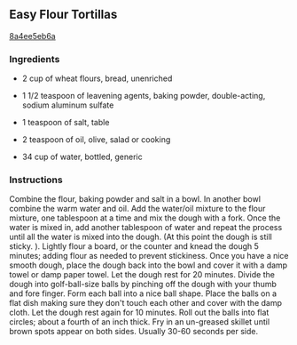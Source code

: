 ## Easy Flour Tortillas

[8a4ee5eb6a](http://www.food.com/recipe/easy-flour-tortillas-383576)

### Ingredients

 - 2 cup of wheat flours, bread, unenriched

 - 1 1/2 teaspoon of leavening agents, baking powder, double-acting, sodium aluminum sulfate

 - 1 teaspoon of salt, table

 - 2 teaspoon of oil, olive, salad or cooking

 - 34 cup of water, bottled, generic

### Instructions

Combine the flour, baking powder and salt in a bowl. In another bowl combine the warm water and oil. Add the water/oil mixture to the flour mixture, one tablespoon at a time and mix the dough with a fork. Once the water is mixed in, add another tablespoon of water and repeat the process until all the water is mixed into the dough. (At this point the dough is still sticky. ). Lightly flour a board, or the counter and knead the dough 5 minutes; adding flour as needed to prevent stickiness. Once you have a nice smooth dough, place the dough back into the bowl and cover it with a damp towel or damp paper towel. Let the dough rest for 20 minutes. Divide the dough into golf-ball-size balls by pinching off the dough with your thumb and fore finger. Form each ball into a nice ball shape. Place the balls on a flat dish making sure they don't touch each other and cover with the damp cloth. Let the dough rest again for 10 minutes. Roll out the balls into flat circles; about a fourth of an inch thick. Fry in an un-greased skillet until brown spots appear on both sides. Usually 30-60 seconds per side.